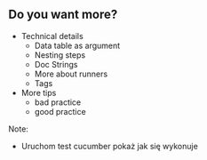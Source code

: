 ﻿## Do you want more? 
* Technical details
	* Data table as argument
	* Nesting steps
	* Doc Strings
	* More about runners
	* Tags
* More tips
	* bad practice
	* good practice

Note:
* Uruchom test cucumber pokaż jak się wykonuje
